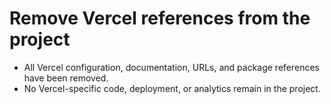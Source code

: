 # Remove Vercel references from the project

- All Vercel configuration, documentation, URLs, and package references have been removed.
- No Vercel-specific code, deployment, or analytics remain in the project.
